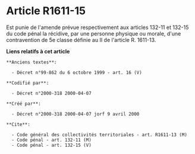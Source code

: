 # Article R1611-15

Est punie de l'amende prévue respectivement aux articles 132-11 et 132-15 du code pénal la récidive, par une personne
physique ou morale, d'une contravention de 5e classe définie au II de l'article R. 1611-13.

**Liens relatifs à cet article**

	**Anciens textes**:

	  - Décret n°99-862 du 6 octobre 1999 - art. 16 (V)

	**Codifié par**:

	  - Décret n°2000-318 2000-04-07

	**Créé par**:

	  - Décret n°2000-318 2000-04-07 jorf 9 avril 2000

	**Cite**:

	  - Code général des collectivités territoriales - art. R1611-13 (M)
	  - Code pénal - art. 132-11 (M)
	  - Code pénal - art. 132-15 (V)
